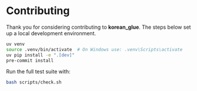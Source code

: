 # Contributing

Thank you for considering contributing to **korean_glue**. The steps below set up a local development environment.

```bash
uv venv
source .venv/bin/activate  # On Windows use: .venv\Scripts\activate
uv pip install -e ".[dev]"
pre-commit install
```

Run the full test suite with:

```bash
bash scripts/check.sh
```

